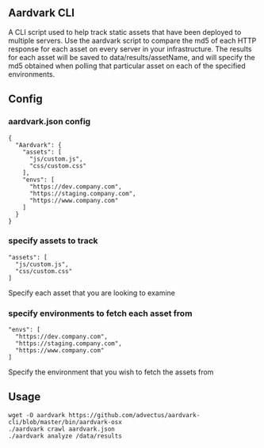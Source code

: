 ## Aardvark CLI

A CLI script used to help track static assets that have been deployed to multiple servers. Use the aardvark script to compare the md5 of each HTTP response for each asset on every server in your infrastructure. The results for each asset will be saved to data/results/assetName, and will specify the md5 obtained when polling that particular asset on each of the specified environments.

## Config

### aardvark.json config

```
{
  "Aardvark": {
    "assets": [
      "js/custom.js",
      "css/custom.css"
    ],
    "envs": [
      "https://dev.company.com",
      "https://staging.company.com",
      "https://www.company.com"
    ]
  }
}
```

### specify assets to track
```
"assets": [
  "js/custom.js",
  "css/custom.css"
]
```
Specify each asset that you are looking to examine

### specify environments to fetch each asset from
```
"envs": [
  "https://dev.company.com",
  "https://staging.company.com",
  "https://www.company.com"
]
```
Specify the environment that you wish to fetch the assets from


## Usage
```
wget -O aardvark https://github.com/advectus/aardvark-cli/blob/master/bin/aardvark-osx
./aardvark crawl aardvark.json
./aardvark analyze /data/results
```
